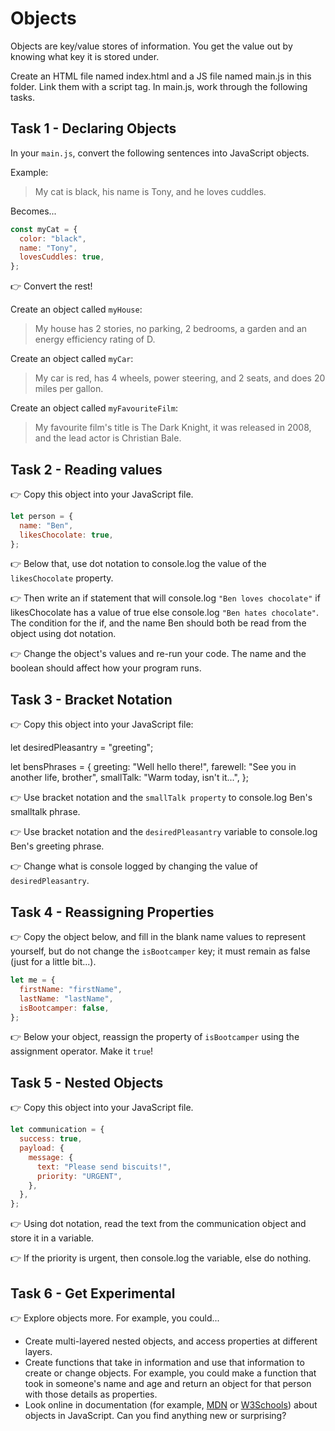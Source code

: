 # Objects

Objects are key/value stores of information. You get the value out by knowing what key it is stored under.

Create an HTML file named index.html and a JS file named main.js in this folder. Link them with a script tag. In main.js, work through the following tasks.

## Task 1 - Declaring Objects

In your `main.js`, convert the following sentences into JavaScript objects.

Example:

> My cat is black, his name is Tony, and he loves cuddles.

Becomes...

```js
const myCat = {
  color: "black",
  name: "Tony",
  lovesCuddles: true,
};
```

👉 Convert the rest!

Create an object called `myHouse`:

> My house has 2 stories, no parking, 2 bedrooms, a garden and an energy efficiency rating of D.

Create an object called `myCar`:

> My car is red, has 4 wheels, power steering, and 2 seats, and does 20 miles per gallon.

Create an object called `myFavouriteFilm`:

> My favourite film's title is The Dark Knight, it was released in 2008, and the lead actor is Christian Bale.

## Task 2 - Reading values

👉 Copy this object into your JavaScript file.

```js
let person = {
  name: "Ben",
  likesChocolate: true,
};
```

👉 Below that, use dot notation to console.log the value of the `likesChocolate` property.

👉 Then write an if statement that will console.log `"Ben loves chocolate"` if likesChocolate has a value of true else console.log `"Ben hates chocolate"`. The condition for the if, and the name Ben should both be read from the object using dot notation.

👉 Change the object's values and re-run your code. The name and the boolean should affect how your program runs.

## Task 3 - Bracket Notation

👉 Copy this object into your JavaScript file:


let desiredPleasantry = "greeting";

let bensPhrases = {
  greeting: "Well hello there!",
  farewell: "See you in another life, brother",
  smallTalk: "Warm today, isn't it...",
};


👉 Use bracket notation and the `smallTalk property` to console.log Ben's smalltalk phrase.

👉 Use bracket notation and the `desiredPleasantry` variable to console.log Ben's greeting phrase.

👉 Change what is console logged by changing the value of `desiredPleasantry`.

## Task 4 - Reassigning Properties

👉 Copy the object below, and fill in the blank name values to represent yourself, but do not change the `isBootcamper` key; it must remain as false (just for a little bit...).

```js
let me = {
  firstName: "firstName",
  lastName: "lastName",
  isBootcamper: false,
};
```

👉 Below your object, reassign the property of `isBootcamper` using the assignment operator. Make it `true`!

## Task 5 - Nested Objects

👉 Copy this object into your JavaScript file.

```js
let communication = {
  success: true,
  payload: {
    message: {
      text: "Please send biscuits!",
      priority: "URGENT",
    },
  },
};
```

👉 Using dot notation, read the text from the communication object and store it in a variable.

👉 If the priority is urgent, then console.log the variable, else do nothing.

## Task 6 - Get Experimental

👉 Explore objects more. For example, you could...

- Create multi-layered nested objects, and access properties at different layers.
- Create functions that take in information and use that information to create or change objects. For example, you could make a function that took in someone's name and age and return an object for that person with those details as properties.
- Look online in documentation (for example, [MDN](https://developer.mozilla.org/en-US/docs/Web/JavaScript/Guide/Working_with_Objects) or [W3Schools](https://www.w3schools.com/js/js_objects.asp)) about objects in JavaScript. Can you find anything new or surprising?

